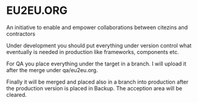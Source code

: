 EU2EU.ORG
=========

An initiative to enable and empower collaborations between citezins and contractors

Under development you should put everything under version control what eventually is needed in production like
frameworks, components etc.

For QA you place everything under the target in a branch. I will upload it after the merge under qa/eu2eu.org.

Finally it will be merged and placed also in a branch into production after the production version is placed in Backup. The acception area will be cleared. 

 